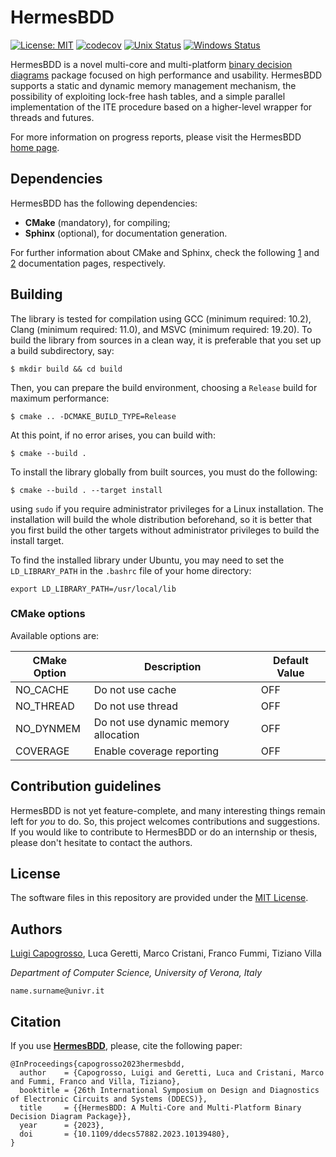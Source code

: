 # HermesBDD #

[![License: MIT](https://img.shields.io/badge/License-MIT-yellow.svg)](https://opensource.org/licenses/MIT)
[![codecov](https://codecov.io/gh/luigicapogrosso/HermesBDD/branch/main/graph/badge.svg)](https://codecov.io/gh/luigicapogrosso/HermesBDD)
[![Unix Status](https://github.com/luigicapogrosso/HermesBDD/actions/workflows/unix.yml/badge.svg)](https://github.com/luigicapogrosso/HermesBDD/actions/workflows/unix.yml)
[![Windows Status](https://github.com/luigicapogrosso/HermesBDD/actions/workflows/windows.yml/badge.svg)](https://github.com/luigicapogrosso/HermesBDD/actions/workflows/windows.yml)

HermesBDD is a novel multi-core and multi-platform [binary decision diagrams](https://en.wikipedia.org/wiki/Binary_decision_diagram) package focused on high performance and usability.
HermesBDD supports a static and dynamic memory management mechanism, the possibility of exploiting lock-free hash tables, and a simple parallel implementation of the ITE procedure based on a higher-level wrapper for threads and futures.

For more information on progress reports, please visit the HermesBDD [home page](https://luigicapogrosso.github.io/HermesBDD/).

## Dependencies ##
HermesBDD has the following dependencies:

- **CMake** (mandatory), for compiling;
- **Sphinx** (optional), for documentation generation.

For further information about CMake and Sphinx, check the following [1](https://cmake.org/) and [2](https://www.sphinx-doc.org/en/master/) documentation pages, respectively.

## Building ##
The library is tested for compilation using GCC (minimum required: 10.2), Clang (minimum required: 11.0), and MSVC (minimum required: 19.20).
To build the library from sources in a clean way, it is preferable that you set up a build subdirectory, say:
```
$ mkdir build && cd build
```

Then, you can prepare the build environment, choosing a `Release` build for maximum performance:
```
$ cmake .. -DCMAKE_BUILD_TYPE=Release
```

At this point, if no error arises, you can build with:
```
$ cmake --build .
```

To install the library globally from built sources, you must do the following:
```
$ cmake --build . --target install
```
using `sudo` if you require administrator privileges for a Linux installation.
The installation will build the whole distribution beforehand, so it is better that you first build the other targets without administrator privileges to build the install target.

To find the installed library under Ubuntu, you may need to set the `LD_LIBRARY_PATH` in the `.bashrc` file of your home directory:
```
export LD_LIBRARY_PATH=/usr/local/lib
```

### CMake options ###
Available options are:

| CMake Option | Description                          | Default Value |
| ------------ | ------------------------------------ | ------------- |
| NO_CACHE     | Do not use cache                     | OFF           |
| NO_THREAD    | Do not use thread                    | OFF           |
| NO_DYNMEM    | Do not use dynamic memory allocation | OFF           |
| COVERAGE     | Enable coverage reporting            | OFF           |

## Contribution guidelines ##
HermesBDD is not yet feature-complete, and many interesting things remain left
for _you_ to do.
So, this project welcomes contributions and suggestions.
If you would like to contribute to HermesBDD or do an internship or thesis, please don't hesitate to contact the authors.

## License ##
The software files in this repository are provided under the [MIT License](./LICENSE).

## Authors ##
[Luigi Capogrosso](https://www.capogrosso.eu/), Luca Geretti, Marco Cristani, Franco Fummi, Tiziano Villa

*Department of Computer Science, University of Verona, Italy*

`name.surname@univr.it`

## Citation ##
If you use [**HermesBDD**](https://ieeexplore.ieee.org/abstract/document/10139480), please, cite the following paper:
```
@InProceedings{capogrosso2023hermesbdd,
  author    = {Capogrosso, Luigi and Geretti, Luca and Cristani, Marco and Fummi, Franco and Villa, Tiziano},
  booktitle = {26th International Symposium on Design and Diagnostics of Electronic Circuits and Systems (DDECS)},
  title     = {{HermesBDD: A Multi-Core and Multi-Platform Binary Decision Diagram Package}},
  year      = {2023},
  doi       = {10.1109/ddecs57882.2023.10139480},
}
```
